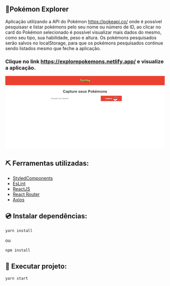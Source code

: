 ## 🚀Pokémon Explorer

Aplicação utilizando a API do Pokémon https://pokeapi.co/ onde é possível pesquisasr e listar pokémons pelo seu nome ou número de ID, ao clicar no card do Pokémon selecionado é possível visualizar mais dados do mesmo, como seu tipo, sua habilidade, peso e altura.
Os pokémons pesquisados serão salvos no localStorage, para que os pokémons pesquisados continue sendo listados mesmo que feche a aplicação.

### Clique no link https://explorepokemons.netlify.app/ e visualize a aplicação.

<div align="center">
  
![Gif](https://github.com/EduardoMoreira26/explorePokemon/blob/master/Screen%20Recording%20(22-12-2020%2021-08-39)%20(1).gif)

</div>

## ⛏️ Ferramentas utilizadas:

- [StyledComponents](https://styled-components.com/)
- [EsLint](https://eslint.org/)
- [ReactJS](https://reactjs.org/)
- [React Router](https://github.com/ReactTraining/react-router)
- [Axios](https://github.com/axios/axios)

## 💿 Instalar dependências: 

```sh
yarn install
```

ou

```sh
npm install
```

## 🎯 Executar projeto:

```sh
yarn start
```

